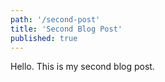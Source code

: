 ```yaml
---
path: '/second-post'
title: 'Second Blog Post'
published: true
---
```


Hello. This is my second blog post.
